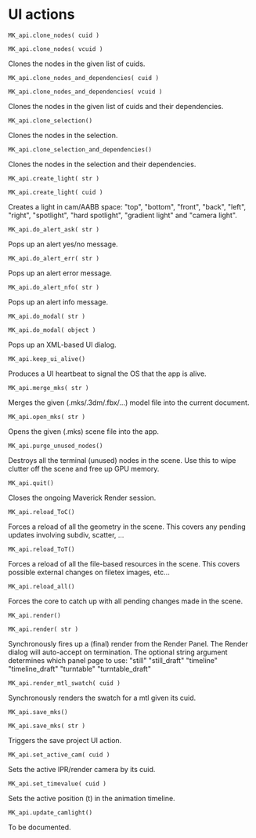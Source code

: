 # UI actions

`MK_api.clone_nodes( cuid )`

`MK_api.clone_nodes( vcuid )`

  Clones the nodes in the given list of cuids.

`MK_api.clone_nodes_and_dependencies( cuid )`

`MK_api.clone_nodes_and_dependencies( vcuid )`

  Clones the nodes in the given list of cuids and their dependencies.

`MK_api.clone_selection()`

  Clones the nodes in the selection.

`MK_api.clone_selection_and_dependencies()`

  Clones the nodes in the selection and their dependencies.

`MK_api.create_light( str )`

`MK_api.create_light( cuid )`

  Creates a light in cam/AABB space:
    "top", "bottom", "front", "back", "left", "right",
    "spotlight", "hard spotlight", "gradient light" and "camera light".

`MK_api.do_alert_ask( str )`

  Pops up an alert yes/no message.

`MK_api.do_alert_err( str )`

  Pops up an alert error message.

`MK_api.do_alert_nfo( str )`

  Pops up an alert info message.

`MK_api.do_modal( str )`

`MK_api.do_modal( object )`

  Pops up an XML-based UI dialog.

`MK_api.keep_ui_alive()`

  Produces a UI heartbeat to signal the OS that the app is alive.

`MK_api.merge_mks( str )`

  Merges the given (.mks/.3dm/.fbx/...) model file into the current document.

`MK_api.open_mks( str )`

  Opens the given (.mks) scene file into the app.

`MK_api.purge_unused_nodes()`

  Destroys all the terminal (unused) nodes in the scene.
  Use this to wipe clutter off the scene and free up GPU memory.

`MK_api.quit()`

  Closes the ongoing Maverick Render session.

`MK_api.reload_ToC()`

  Forces a reload of all the geometry in the scene.
  This covers any pending updates involving subdiv, scatter, ...

`MK_api.reload_ToT()`

  Forces a reload of all the file-based resources in the scene.
  This covers possible external changes on filetex images, etc...

`MK_api.reload_all()`

  Forces the core to catch up with all pending changes made in the scene.

`MK_api.render()`

`MK_api.render( str )`

  Synchronously fires up a (final) render from the Render Panel.
  The Render dialog will auto-accept on termination.
  The optional string argument determines which panel page to use:
    "still"
    "still_draft"
    "timeline"
    "timeline_draft"
    "turntable"
    "turntable_draft"

`MK_api.render_mtl_swatch( cuid )`

  Synchronously renders the swatch for a mtl given its cuid.

`MK_api.save_mks()`

`MK_api.save_mks( str )`

  Triggers the save project UI action.

`MK_api.set_active_cam( cuid )`

  Sets the active IPR/render camera by its cuid.

`MK_api.set_timevalue( cuid )`

  Sets the active position (t) in the animation timeline.

`MK_api.update_camlight()`

  To be documented.

